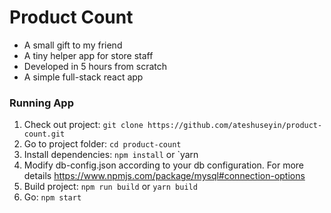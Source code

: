 # Product Count #

* A small gift to my friend
* A tiny helper app for store staff
* Developed in 5 hours from scratch
* A simple full-stack react app

### Running App ###
1. Check out project: `git clone https://github.com/ateshuseyin/product-count.git`
2. Go to project folder: `cd product-count`
2. Install dependencies: `npm install` or `yarn  
3. Modify db-config.json according to your db configuration. For more details https://www.npmjs.com/package/mysql#connection-options
4. Build project: `npm run build` or `yarn build`
5. Go: `npm start` 
